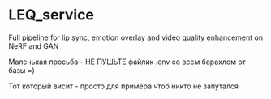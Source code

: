 # LEQ_service
Full pipeline for lip sync, emotion overlay and video quality enhancement on NeRF and GAN

Маленькая просьба - НЕ ПУШЬТЕ файлик .env со всем барахлом от базы =)

Тот который висит - просто для примера чтоб никто не запутался
